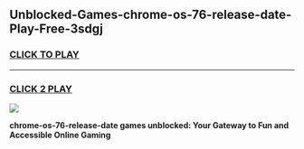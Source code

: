 
## Unblocked-Games-chrome-os-76-release-date-Play-Free-3sdgj
<h3>
<a href="https://premium76.site?title=chrome-os-76-release-date&ref=10A">CLICK TO PLAY</a></h3>
<hr>

<h3>
<a href="https://premium76.site?title=chrome-os-76-release-date&ref=10A">CLICK 2 PLAY</a>
  
</h3>

<a href="https://premium76.site?title=chrome-os-76-release-date&ref=10A"><img src="https://clearcache.store/games.png"></a>


**chrome-os-76-release-date games unblocked: Your Gateway to Fun and Accessible Online Gaming**
